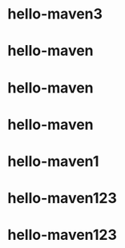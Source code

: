 # hello-maven3
# hello-maven
# hello-maven
# hello-maven
# hello-maven1
# hello-maven123
# hello-maven123
